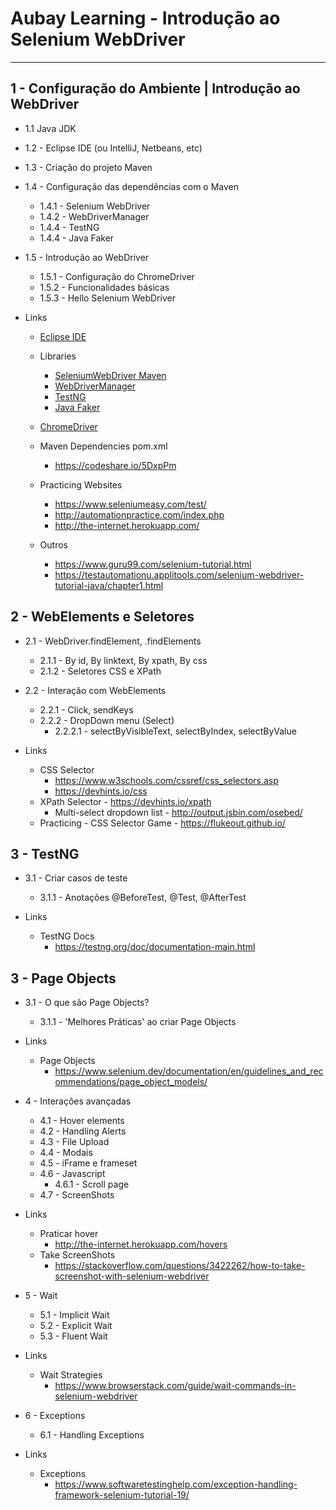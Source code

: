 # Aubay Learning - Introdução ao Selenium WebDriver
-----

## 1 - Configuração do Ambiente | Introdução ao WebDriver
- 1.1 Java JDK
- 1.2 - Eclipse IDE (ou IntelliJ, Netbeans, etc)
- 1.3 - Criação do projeto Maven
- 1.4 - Configuração das dependências com o Maven
  - 1.4.1 - Selenium WebDriver
  - 1.4.2 - WebDriverManager
  - 1.4.4 - TestNG
  - 1.4.4 - Java Faker
- 1.5 - Introdução ao WebDriver
  - 1.5.1 - Configuração do ChromeDriver
  - 1.5.2 - Funcionalidades básicas
  - 1.5.3 - Hello Selenium WebDriver
		
- Links
	- [Eclipse IDE](https://www.eclipse.org/downloads/packages/)
	- Libraries
      - [SeleniumWebDriver Maven](https://mvnrepository.com/artifact/org.seleniumhq.selenium/selenium-java)
      - [WebDriverManager](https://github.com/bonigarcia/webdrivermanager)
      - [TestNG](https://mvnrepository.com/artifact/org.testng/testng/7.1.0)
      - [Java Faker](https://github.com/DiUS/java-faker)
		
	- [ChromeDriver](https://chromedriver.storage.googleapis.com/index.html)
	
	- Maven Dependencies pom.xml 
	  - <https://codeshare.io/5DxpPm>
	
	- Practicing Websites
	  - https://www.seleniumeasy.com/test/
	  - http://automationpractice.com/index.php
	  - http://the-internet.herokuapp.com/
	
	- Outros
	  - https://www.guru99.com/selenium-tutorial.html
	  - https://testautomationu.applitools.com/selenium-webdriver-tutorial-java/chapter1.html

## 2 - WebElements e Seletores
- 2.1 - WebDriver.findElement, .findElements
  - 2.1.1 - By id, By linktext, By xpath, By css
  - 2.1.2 - Seletores CSS e XPath
- 2.2 - Interação com WebElements
  - 2.2.1 - Click, sendKeys
  - 2.2.2 - DropDown menu (Select)
    - 2.2.2.1 - selectByVisibleText, selectByIndex, selectByValue
	
- Links
  - CSS Selector 
	- https://www.w3schools.com/cssref/css_selectors.asp
	- https://devhints.io/css
  - XPath Selector - https://devhints.io/xpath
	- Multi-select dropdown list - http://output.jsbin.com/osebed/
  - Practicing
        - CSS Selector Game - https://flukeout.github.io/

## 3 - TestNG
- 3.1 - Criar casos de teste
  - 3.1.1 - Anotações @BeforeTest, @Test, @AfterTest

- Links
  - TestNG Docs 
	- https://testng.org/doc/documentation-main.html
	
## 3 - Page Objects
- 3.1 - O que são Page Objects?
  - 3.1.1 - 'Melhores Práticas' ao criar Page Objects
	
- Links
  - Page Objects 
	- https://www.selenium.dev/documentation/en/guidelines_and_recommendations/page_object_models/
	
- 4 - Interações avançadas
  - 4.1 - Hover elements
  - 4.2 - Handling Alerts
  - 4.3 - File Upload
  - 4.4 - Modais
  - 4.5 - iFrame e frameset
  - 4.6 - Javascript
	- 4.6.1 - Scroll page
  - 4.7 - ScreenShots

- Links
  - Praticar hover 
	- http://the-internet.herokuapp.com/hovers
  - Take ScreenShots 
	- https://stackoverflow.com/questions/3422262/how-to-take-screenshot-with-selenium-webdriver

- 5 - Wait
  - 5.1 - Implicit Wait
  - 5.2 - Explicit Wait
  - 5.3 - Fluent Wait
	
- Links
  - Wait Strategies 
	- https://www.browserstack.com/guide/wait-commands-in-selenium-webdriver
	
- 6 - Exceptions
  - 6.1 - Handling Exceptions
	
- Links
  - Exceptions
	- https://www.softwaretestinghelp.com/exception-handling-framework-selenium-tutorial-19/









